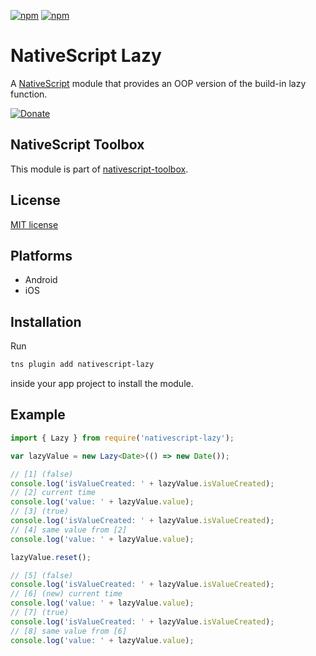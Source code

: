 [![npm](https://img.shields.io/npm/v/nativescript-toolbox.svg)](https://www.npmjs.com/package/nativescript-lazy)
[![npm](https://img.shields.io/npm/dt/nativescript-toolbox.svg?label=npm%20downloads)](https://www.npmjs.com/package/nativescript-lazy)

# NativeScript Lazy

A [NativeScript](https://nativescript.org/) module that provides an OOP version of the build-in lazy function.

[![Donate](https://img.shields.io/badge/Donate-PayPal-green.svg)](https://www.paypal.com/cgi-bin/webscr?cmd=_s-xclick&hosted_button_id=4JWGDG56RTZ5L)

## NativeScript Toolbox

This module is part of [nativescript-toolbox](https://github.com/mkloubert/nativescript-toolbox).

## License

[MIT license](https://raw.githubusercontent.com/mkloubert/nativescript-lazy/master/LICENSE)

## Platforms

* Android
* iOS

## Installation

Run

```bash
tns plugin add nativescript-lazy
```

inside your app project to install the module.

## Example

```typescript
import { Lazy } from require('nativescript-lazy');

var lazyValue = new Lazy<Date>(() => new Date());

// [1] (false)
console.log('isValueCreated: ' + lazyValue.isValueCreated);
// [2] current time
console.log('value: ' + lazyValue.value);
// [3] (true)
console.log('isValueCreated: ' + lazyValue.isValueCreated);
// [4] same value from [2]
console.log('value: ' + lazyValue.value);

lazyValue.reset();

// [5] (false)
console.log('isValueCreated: ' + lazyValue.isValueCreated);
// [6] (new) current time
console.log('value: ' + lazyValue.value);
// [7] (true)
console.log('isValueCreated: ' + lazyValue.isValueCreated);
// [8] same value from [6]
console.log('value: ' + lazyValue.value);
```

